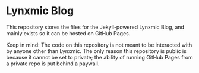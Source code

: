 # Lynxmic Blog

This repository stores the files for the Jekyll-powered Lynxmic Blog, and mainly exists so it can be hosted on GitHub Pages.

Keep in mind: The code on this repository is not meant to be interacted with by anyone other than Lynxmic. The only reason this repository is public is because it cannot be set to private; the ability of running GitHub Pages from a private repo is put behind a paywall.

